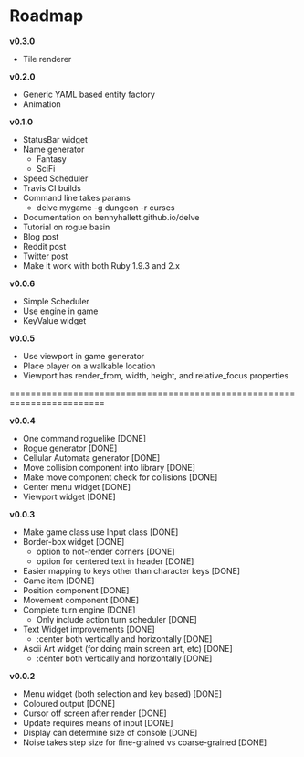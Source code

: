 Roadmap
=======

**v0.3.0**

* Tile renderer

**v0.2.0**

* Generic YAML based entity factory
* Animation

**v0.1.0**

* StatusBar widget
* Name generator
  - Fantasy
  - SciFi
* Speed Scheduler
* Travis CI builds
* Command line takes params
  * delve mygame -g dungeon -r curses
* Documentation on bennyhallett.github.io/delve
* Tutorial on rogue basin
* Blog post
* Reddit post
* Twitter post
* Make it work with both Ruby 1.9.3 and 2.x

**v0.0.6**

* Simple Scheduler
* Use engine in game
* KeyValue widget

**v0.0.5**

* Use viewport in game generator
* Place player on a walkable location
* Viewport has render_from, width, height, and relative_focus properties

========================================================================

**v0.0.4**

* One command roguelike [DONE]
* Rogue generator [DONE]
* Cellular Automata generator [DONE]
* Move collision component into library [DONE]
* Make move component check for collisions [DONE]
* Center menu widget [DONE]
* Viewport widget [DONE]

**v0.0.3**

* Make game class use Input class [DONE]
* Border-box widget [DONE]
  * option to not-render corners [DONE]
  * option for centered text in header [DONE]
* Easier mapping to keys other than character keys [DONE]
* Game item [DONE]
* Position component [DONE]
* Movement component [DONE]
* Complete turn engine [DONE]
  * Only include action turn scheduler [DONE]
* Text Widget improvements [DONE]
  * :center both vertically and horizontally [DONE]
* Ascii Art widget (for doing main screen art, etc) [DONE]
  * :center both vertically and horizontally [DONE]

**v0.0.2**

* Menu widget (both selection and key based) [DONE]
* Coloured output [DONE]
* Cursor off screen after render [DONE]
* Update requires means of input [DONE]
* Display can determine size of console [DONE]
* Noise takes step size for fine-grained vs coarse-grained [DONE]
